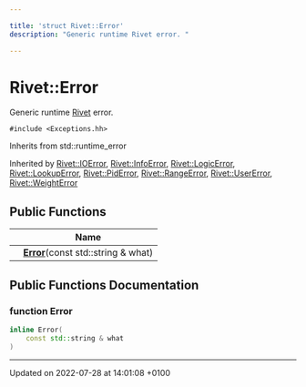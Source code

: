 ```yaml
---

title: 'struct Rivet::Error'
description: "Generic runtime Rivet error. "

---
```


# Rivet::Error



Generic runtime <a href="http://example.org/namespaces/namespacerivet/">Rivet</a> error. 


`#include <Exceptions.hh>`

Inherits from std::runtime_error

Inherited by [Rivet::IOError](http://example.org/classes/structrivet_1_1ioerror/), [Rivet::InfoError](http://example.org/classes/structrivet_1_1infoerror/), [Rivet::LogicError](http://example.org/classes/structrivet_1_1logicerror/), [Rivet::LookupError](http://example.org/classes/structrivet_1_1lookuperror/), [Rivet::PidError](http://example.org/classes/structrivet_1_1piderror/), [Rivet::RangeError](http://example.org/classes/structrivet_1_1rangeerror/), [Rivet::UserError](http://example.org/classes/structrivet_1_1usererror/), [Rivet::WeightError](http://example.org/classes/structrivet_1_1weighterror/)

## Public Functions

|                | Name           |
| -------------- | -------------- |
| | **[Error](http://example.org/classes/structrivet_1_1error/#function-error)**(const std::string & what) |

## Public Functions Documentation

### function Error

```cpp
inline Error(
    const std::string & what
)
```


-------------------------------

Updated on 2022-07-28 at 14:01:08 +0100
